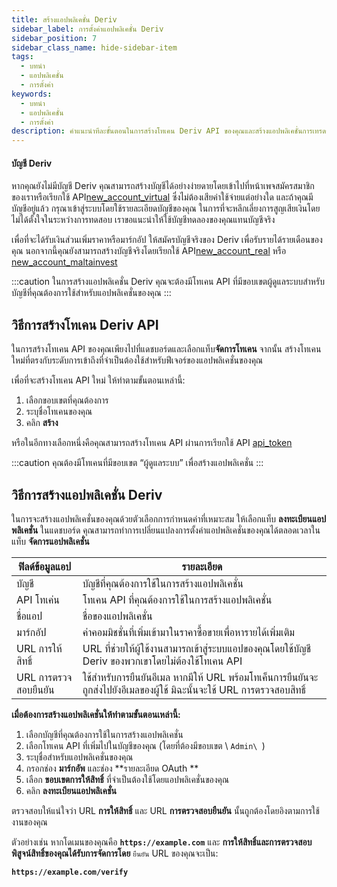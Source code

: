 ```yaml
---
title: สร้างแอปพลิเคชั่น Deriv
sidebar_label: การตั้งค่าแอปพลิเคชั่น Deriv
sidebar_position: 7
sidebar_class_name: hide-sidebar-item
tags:
  - บทนำ
  - แอปพลิเคชั่น
  - การตั้งค่า
keywords:
  - บทนำ
  - แอปพลิเคชั่น
  - การตั้งค่า
description: คำแนะนำทีละขั้นตอนในการสร้างโทเคน Deriv API ของคุณและสร้างแอปพลิเคชั่นการเทรดของคุณด้วยความช่วยเหลือของ API การเทรดของเรา เรียนรู้เพิ่มเติม
---
```


#### บัญชี Deriv

หากคุณยังไม่มีบัญชี Deriv คุณสามารถสร้างบัญชีได้อย่างง่ายดายโดยเข้าไปที่หน้าเพจสมัครสมาชิกของเราหรือเรียกใช้ API<a href="/api-explorer#new_account_virtual" target="_blank" rel="noopener noreferrer">new_account_virtual</a> ซึ่งไม่ต้องเสียค่าใช้จ่ายแต่อย่างใด และถ้าคุณมีบัญชีอยู่แล้ว กรุณาเข้าสู่ระบบโดยใช้รายละเอียดบัญชีของคุณ ในการที่จะหลีกเลี่ยงการสูญเสียเงินโดยไม่ได้ตั้งใจในระหว่างการทดสอบ เราขอแนะนำให้ใช้บัญชีทดลองของคุณแทนบัญชีจริง

เพื่อที่จะได้รับเงินส่วนเพิ่มราคาหรือมาร์กอัป ให้สมัครบัญชีจริงของ Deriv เพื่อรับรายได้รายเดือนของคุณ นอกจากนี้คุณยังสามารถสร้างบัญชีจริงโดยเรียกใช้ API<a href="/api-explorer#new_account_real" target="_blank" rel="noopener noreferrer">new_account_real</a> หรือ <a href="/api-explorer#new_account_maltainvest" target="_blank" rel="noopener noreferrer">new_account_maltainvest</a>

:::caution
ในการสร้างแอปพลิเคชั่น Deriv คุณจะต้องมีโทเคน API ที่มีขอบเขตผู้ดูแลระบบสำหรับบัญชีที่คุณต้องการใช้สำหรับแอปพลิเคชั่นของคุณ
:::

## วิธีการสร้างโทเคน Deriv API

ในการสร้างโทเคน API ของคุณเพียงไปที่แดชบอร์ดและเลือกแท็บ**จัดการโทเคน** จากนั้น สร้างโทเคนใหม่ที่ตรงกับระดับการเข้าถึงที่จำเป็นต้องใช้สำหรับฟีเจอร์ของแอปพลิเคชั่นของคุณ

เพื่อที่จะสร้างโทเคน API ใหม่ ให้ทำตามขั้นตอนเหล่านี้:

1. เลือกขอบเขตที่คุณต้องการ
2. ระบุชื่อโทเคนของคุณ
3. คลิก **สร้าง**

หรือในอีกทางเลือกหนึ่งคือคุณสามารถสร้างโทเคน API ผ่านการเรียกใช้ API <a href="/api-explorer#api_token" target="_blank" rel="noopener noreferrer">api_token</a>

:::caution
คุณต้องมีโทเคนที่มีขอบเขต “ผู้ดูแลระบบ” เพื่อสร้างแอปพลิเคชั่น
:::

## วิธีการสร้างแอปพลิเคชั่น Deriv

ในการจะสร้างแอปพลิเคชั่นของคุณด้วยตัวเลือกการกำหนดค่าที่เหมาะสม ให้เลือกแท็บ **ลงทะเบียนแอปพลิเคชั่น** ในแดชบอร์ด คุณสามารถทำการเปลี่ยนแปลงการตั้งค่าแอปพลิเคชั่นของคุณได้ตลอดเวลาในแท็บ **จัดการแอปพลิเคชั่น**

| ฟิลด์ข้อมูลแอป       | รายละเอียด                                                                                                              |
| -------------------- | ----------------------------------------------------------------------------------------------------------------------- |
| บัญชี                | บัญชีที่คุณต้องการใช้ในการสร้างแอปพลิเคชั่น                                                                             |
| API โทเค่น           | โทเคน API ที่คุณต้องการใช้ในการสร้างแอปพลิเคชั่น                                                                        |
| ชื่อแอป              | ชื่อของแอปพลิเคชั่น                                                                                                     |
| มาร์กอัป             | ค่าคอมมิชชั่นที่เพิ่มเข้ามาในราคาซื้อขายเพื่อหารายได้เพิ่มเติม                                                          |
| URL การให้สิทธิ์     | URL ที่ช่วยให้ผู้ใช้งานสามารถเข้าสู่ระบบแอปของคุณโดยใช้บัญชี Deriv ของพวกเขาโดยไม่ต้องใช้โทเคน API                      |
| URL การตรวจสอบยืนยัน | ใช้สำหรับการยืนยันอีเมล หากมีให้ URL พร้อมโทเค็นการยืนยันจะถูกส่งไปยังอีเมลของผู้ใช้ มิฉะนั้นจะใช้ URL การตรวจสอบสิทธิ์ |

**เมื่อต้องการสร้างแอปพลิเคชั่นให้ทำตามขั้นตอนเหล่านี้:**

1. เลือกบัญชีที่คุณต้องการใช้ในการสร้างแอปพลิเคชั่น
2. เลือกโทเคน API ที่เพิ่มไปในบัญชีของคุณ (โดยที่ต้องมีขอบเขต \ `Admin\ `)
3. ระบุชื่อสำหรับแอปพลิเคชั่นของคุณ
4. กรอกช่อง **มาร์กอัพ** และช่อง \*\*รายละเอียด OAuth \*\*
5. เลือก **ขอบเขตการให้สิทธิ์** ที่จำเป็นต้องใช้โดยแอปพลิเคชั่นของคุณ
6. คลิก **ลงทะเบียนแอปพลิเคชั่น**

ตรวจสอบให้แน่ใจว่า URL **การให้สิทธิ์** และ URL **การตรวจสอบยืนยัน** นั้นถูกต้องโดยอิงตามการใช้งานของคุณ

ตัวอย่างเช่น หากโดเมนของคุณคือ **`https://example.com`** และ **การให้สิทธิ์และการตรวจสอบพิสูจน์สิทธิ์ของคุณได้รับการจัดการโดย** `ยืนยัน` URL ของคุณจะเป็น:

**`https://example.com/verify`**
